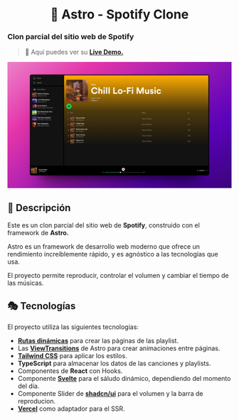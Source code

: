 <div align="center">
  
# 🎵 Astro - Spotify Clone

</div>

### Clon parcial del sitio web de Spotify

> 🧩 Aquí puedes ver su [**Live Demo.**]()

![vista-previa](./public/preview/01-page-preview.jpg)

## 🚀 Descripción

Este es un clon parcial del sitio web de **Spotify**, construido con el framework de **Astro.**

Astro es un framework de desarrollo web moderno que ofrece un rendimiento increíblemente rápido, y es agnóstico a las tecnologías que usa.

El proyecto permite reproducir, controlar el volumen y cambiar el tiempo de las músicas.

## 🎭 Tecnologías

El proyecto utiliza las siguientes tecnologías:

- [**Rutas dinámicas**](https://docs.astro.build/en/core-concepts/routing/#dynamic-routes) para crear las páginas de las playlist.
- Las [**ViewTransitions**](https://docs.astro.build/en/guides/view-transitions/) de Astro para crear animaciones entre páginas.
- [**Tailwind CSS**](https://tailwindcss.com/) para aplicar los estilos.
- **TypeScript** para almacenar los datos de las canciones y playlists.
- Componentes de **React** con Hooks.
- Componente [**Svelte**](https://svelte.dev/) para el sáludo dinámico, dependiendo del momento del día.
- Componente Slider de [**shadcn/ui**](https://ui.shadcn.com/docs/components/slider) para el volumen y la barra de reproducion.
- [**Vercel**](https://vercel.com) como adaptador para el SSR.
